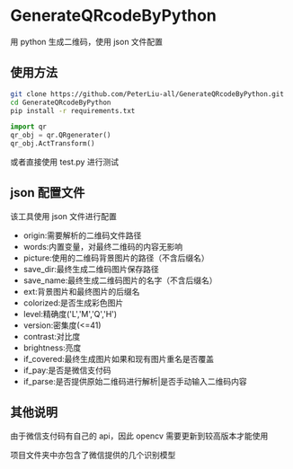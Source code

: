 # GenerateQRcodeByPython

用 python 生成二维码，使用 json 文件配置

## 使用方法

```bash
git clone https://github.com/PeterLiu-all/GenerateQRcodeByPython.git
cd GenerateQRcodeByPython
pip install -r requirements.txt
```

```python
import qr
qr_obj = qr.QRgenerater()
qr_obj.ActTransform()
```

或者直接使用 test.py 进行测试

## json 配置文件

该工具使用 json 文件进行配置

- origin:需要解析的二维码文件路径
- words:内置变量，对最终二维码的内容无影响
- picture:使用的二维码背景图片的路径（不含后缀名）
- save_dir:最终生成二维码图片保存路径
- save_name:最终生成二维码图片的名字（不含后缀名）
- ext:背景图片和最终图片的后缀名
- colorized:是否生成彩色图片
- level:精确度('L','M','Q','H')
- version:密集度(<=41)
- contrast:对比度
- brightness:亮度
- if_covered:最终生成图片如果和现有图片重名是否覆盖
- if_pay:是否是微信支付码
- if_parse:是否提供原始二维码进行解析|是否手动输入二维码内容

## 其他说明

由于微信支付码有自己的 api，因此 opencv 需要更新到较高版本才能使用

项目文件夹中亦包含了微信提供的几个识别模型
